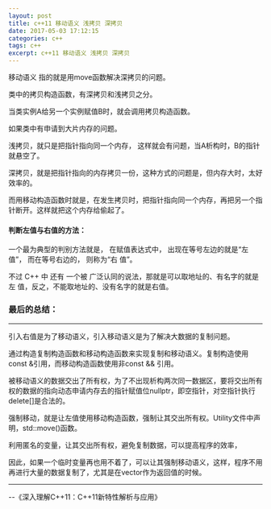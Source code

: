 ```yaml
---
layout: post
title: c++11 移动语义 浅拷贝 深拷贝
date: 2017-05-03 17:12:15
categories: c++ 
tags: c++  
excerpt: c++11 移动语义 浅拷贝 深拷贝
---
```


移动语义 指的就是用move函数解决深拷贝的问题。

类中的拷贝构造函数，有深拷贝和浅拷贝之分。

当类实例A给另一个实例赋值B时，就会调用拷贝构造函数。

如果类中有申请到大片内存的问题。

浅拷贝，就只是把指针指向同一个内存， 这样就会有问题，当A析构时，B的指针就悬空了。

深拷贝，就是把指针指向的内存拷贝一份，这种方式的问题是，但内存大时，太好效率的。

而用移动构造函数时就是，在发生拷贝时，把指针指向同一个内存，再把另一个指针断开。这样就把这个内存给偷起了。


#### 判断左值与右值的方法：

一个最为典型的判别方法就是， 在赋值表达式中， 出现在等号左边的就是“左值”， 而在等号右边的， 则称为“右 值”。

不过 C++ 中 还有 一个被 广泛认同的说法，那就是可以取地址的、有名字的就是左 值，反之，不能取地址的、没有名字的就是右值。


### 最后的总结：
---

引入右值是为了移动语义，引入移动语义是为了解决大数据的复制问题。

通过构造复制构造函数和移动构造函数来实现复制和移动语义。复制构造使用const &引用，而移动构造函数使用非const && 引用。

被移动语义的数据交出了所有权，为了不出现析构两次同一数据区，要将交出所有权的数据的指向动态申请内存去的指针赋值位nullptr，即空指针，对空指针执行delete[]是合法的。

强制移动，就是让左值使用移动构造函数，强制让其交出所有权。Utility文件中声明，std::move()函数。

利用匿名的变量，让其交出所有权，避免复制数据，可以提高程序的效率，

因此，如果一个临时变量再也用不着了，可以让其强制移动语义，这样，程序不用再进行大量的数据复制了，尤其是在vector作为返回值的时候。

---
\--《深入理解C++11：C++11新特性解析与应用》

